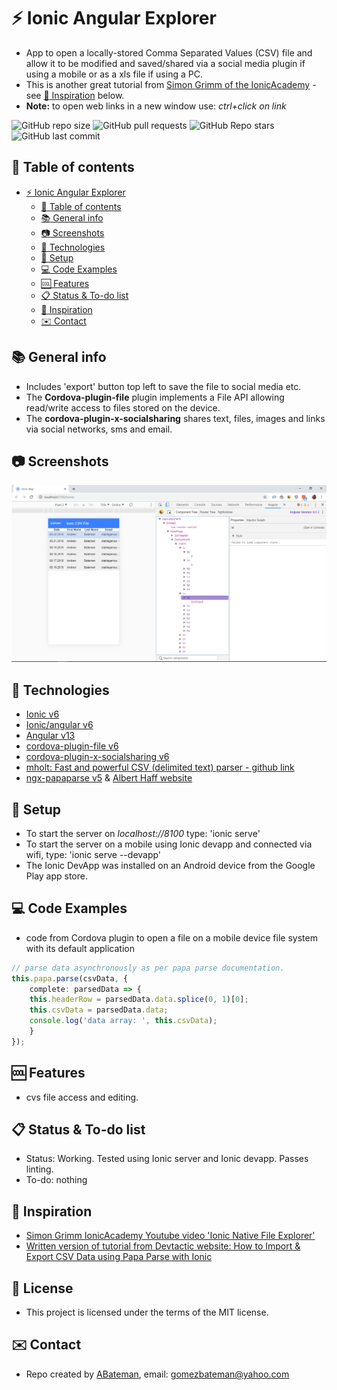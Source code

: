 # :zap: Ionic Angular Explorer

* App to open a locally-stored Comma Separated Values (CSV) file and allow it to be modified and saved/shared via a social media plugin if using a mobile or as a xls file if using a PC.
* This is another great tutorial from [Simon Grimm of the IonicAcademy](https://www.youtube.com/user/saimon1924) - see [:clap: Inspiration](#clap-inspiration) below.
* **Note:** to open web links in a new window use: _ctrl+click on link_

![GitHub repo size](https://img.shields.io/github/repo-size/AndrewJBateman/ionic-angular-csvdata?style=plastic)
![GitHub pull requests](https://img.shields.io/github/issues-pr/AndrewJBateman/ionic-angular-csvdata?style=plastic)
![GitHub Repo stars](https://img.shields.io/github/stars/AndrewJBateman/ionic-angular-csvdata?style=plastic)
![GitHub last commit](https://img.shields.io/github/last-commit/AndrewJBateman/ionic-angular-csvdata?style=plastic)

## :page_facing_up: Table of contents

* [:zap: Ionic Angular Explorer](#zap-ionic-angular-explorer)
  * [:page_facing_up: Table of contents](#page_facing_up-table-of-contents)
  * [:books: General info](#books-general-info)
  * [:camera: Screenshots](#camera-screenshots)
  * [:signal_strength: Technologies](#signal_strength-technologies)
  * [:floppy_disk: Setup](#floppy_disk-setup)
  * [:computer: Code Examples](#computer-code-examples)
  * [:cool: Features](#cool-features)
  * [:clipboard: Status & To-do list](#clipboard-status--to-do-list)
  * [:clap: Inspiration](#clap-inspiration)
  * [:envelope: Contact](#envelope-contact)

## :books: General info

* Includes 'export' button top left to save the file to social media etc.
* The **Cordova-plugin-file** plugin implements a File API allowing read/write access to files stored on the device.
* The **cordova-plugin-x-socialsharing** shares text, files, images and links via social networks, sms and email.

## :camera: Screenshots

![screenshot](./img/home_csv.png)

## :signal_strength: Technologies

* [Ionic v6](https://ionicframework.com/)
* [Ionic/angular v6](https://ionicframework.com/)
* [Angular v13](https://angular.io/)
* [cordova-plugin-file v6](https://cordova.apache.org/docs/en/latest/reference/cordova-plugin-file/)
* [cordova-plugin-x-socialsharing v6](https://ionicframework.com/docs/native/social-sharing)
* [mholt: Fast and powerful CSV (delimited text) parser - github link](https://github.com/mholt/PapaParse)
* [ngx-papaparse v5](https://github.com/alberthaff/ngx-papaparse) & [Albert Haff website](https://alberthaff.dk/projects/ngx-papaparse/docs/v4)

## :floppy_disk: Setup

* To start the server on _localhost://8100_ type: 'ionic serve'
* To start the server on a mobile using Ionic devapp and connected via wifi, type: 'ionic serve --devapp'
* The Ionic DevApp was installed on an Android device from the Google Play app store.

## :computer: Code Examples

* code from Cordova plugin to open a file on a mobile device file system with its default application

```typescript
// parse data asynchronously as per papa parse documentation.
this.papa.parse(csvData, {
    complete: parsedData => {
    this.headerRow = parsedData.data.splice(0, 1)[0];
    this.csvData = parsedData.data;
    console.log('data array: ', this.csvData);
    }
});
```

## :cool: Features

* cvs file access and editing.

## :clipboard: Status & To-do list

* Status: Working. Tested using Ionic server and Ionic devapp. Passes linting.
* To-do: nothing

## :clap: Inspiration

* [Simon Grimm IonicAcademy Youtube video 'Ionic Native File Explorer'](https://www.youtube.com/watch?v=tyZjicNtbyk)
* [Written version of tutorial from Devtactic website: How to Import & Export CSV Data using Papa Parse with Ionic](https://devdactic.com/csv-data-papa-parse-ionic/)

## :file_folder: License

* This project is licensed under the terms of the MIT license.

## :envelope: Contact

* Repo created by [ABateman](https://github.com/AndrewJBateman), email: gomezbateman@yahoo.com
